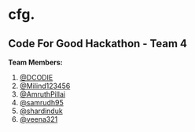 # cfg.
## Code For Good Hackathon - Team 4

**Team Members:**
1) [@DCODIE](https://github.com/DCODIE)
2) [@Milind123456](https://github.com/Milind123456)
3) [@AmruthPillai](https://github.com/AmruthPillai)
4) [@samrudh95](https://github.com/samrudh95)
5) [@shardinduk](https://github.com/shardinduk)
6) [@veena321](https://github.com/veena321)
